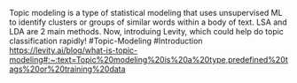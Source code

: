 Topic modeling is a type of statistical modeling that uses unsupervised ML to identify clusters or groups of similar words within a body of text. LSA and LDA are 2 main methods. Now, introduing Levity, which could help do topic classification rapidly!
#Topic-Modeling #Introduction 
https://levity.ai/blog/what-is-topic-modeling#:~:text=Topic%20modeling%20is%20a%20type,predefined%20tags%20or%20training%20data